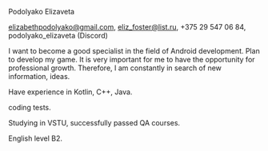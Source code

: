 Podolyako Elizaveta

elizabethpodolyako@gmail.com, eliz_foster@list.ru, +375 29 547 06 84, podolyako_elizaveta (Discord)

I want to become a good specialist in the field of Аndroid development. Рlan to develop my game. It is very important for me to have the opportunity for professional growth. Therefore, I am constantly in search of new information, ideas.

Have experience in Kotlin, C++, Java.

coding tests.

Studying in VSTU, successfully passed QA courses.

English level B2.
